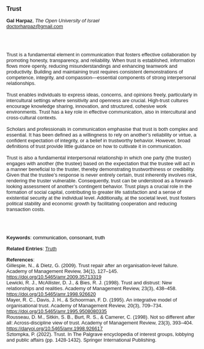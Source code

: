 <!DOCTYPE html><html lang="en"><head><title="Trust"></head>
<body><p><font face="Poppins, Calibri, sans-serif" size="3"><b>Trust</b></font></p>
<p><font face="Poppins, Calibri, sans-serif" size="2"><b>Gal Harpaz</b>, <i>The Open University of Israel</i><br><a href="mailto:doctorharpaz@gmail.com" target="blank">doctorharpaz@gmail.com</a></font></p>
<p><font face="Poppins, Calibri, sans-serif" size="2"><br><br><br>Trust is a fundamental element in communication that fosters effective collaboration by promoting honesty, transparency, and reliability. When trust is established, information flows more openly, reducing misunderstandings and enhancing teamwork and productivity. Building and maintaining trust requires consistent demonstrations of competence, integrity, and compassion—essential components of strong interpersonal relationships.<br><br>Trust enables individuals to express ideas, concerns, and opinions freely, particularly in intercultural settings where sensitivity and openness are crucial. High-trust cultures encourage knowledge sharing, innovation, and structured, cohesive work environments. Trust has a key role in effective communication, also in intercultural and cross-cultural contexts.  <br><br>Scholars and professionals in communication emphasise that trust is both complex and essential. It has been defined as a willingness to rely on another’s reliability or virtue, a confident expectation of integrity, or a belief in trustworthy behavior. However, broad definitions of trust provide little guidance on how to cultivate it in communication.  <br><br>Trust is also a fundamental interpersonal relationship in which one party (the truster) engages with another (the trustee) based on the expectation that the trustee will act in a manner beneficial to the truster, thereby demonstrating trustworthiness or credibility. Given that the trustee’s response is never entirely certain, trust inherently involves risk, rendering the truster vulnerable. Consequently, trust can be understood as a forward-looking assessment of another’s contingent behavior. Trust plays a crucial role in the formation of social capital, contributing to greater life satisfaction and a sense of existential security at the individual level. Additionally, at the societal level, trust fosters political stability and economic growth by facilitating cooperation and reducing transaction costs.<br><br><br><br></font></p>
<p><font face="Poppins, Calibri, sans-serif" size="2"><b>Keywords</b>: </span></span></font></font></span></font><font color="#000000"><span style="text-decoration: none"><font face="calibri, sans-serif"><font size="2" style="font-size: 10pt"><span style="letter-spacing: -0.1pt"><span lang="en-gb">c</span></span></font></font></span></font><font color="#000000"><span style="text-decoration: none"><font face="calibri, sans-serif"><font size="2" style="font-size: 10pt"><span style="letter-spacing: -0.1pt"><span lang="en-gb">ommunication, consonant, truth</span></span></font></font></span></font></font></p>
<p><font face="Poppins, Calibri, sans-serif" size="2"><b>Related Entries</b>: <a href="./truth.html">Truth</a></font></p>
<p><font face="Poppins, Calibri, sans-serif" size="2"><b>References</b>:<br>Gillespie, N., &amp; Dietz, G. (2009). Trust repair after an organisation-level failure. Academy of Management Review, 34(1), 127–145. <a href="https://doi.org/10.5465/amr.2009.35713319" target="_blank">https://doi.org/10.5465/amr.2009.35713319</a><br>Lewicki, R. J., McAllister, D. J., &amp; Bies, R. J. (1998). Trust and distrust: New relationships and realities. Academy of Management Review, 23(3), 438–458. <a href="https://doi.org/10.5465/amr.1998.926620" target="_blank">https://doi.org/10.5465/amr.1998.926620</a><br>Mayer, R. C., Davis, J. H., &amp; Schoorman, F. D. (1995). An integrative model of organisational trust. Academy of Management Review, 20(3), 709–734. <a href="https://doi.org/10.5465/amr.1995.9508080335" target="_blank">https://doi.org/10.5465/amr.1995.9508080335</a><br>Rousseau, D. M., Sitkin, S. B., Burt, R. S., &amp; Camerer, C. (1998). Not so different after all: Across-discipline view of trust. Academy of Management Review, 23(3), 393–404. <a href="https://daryoi.org/10.5465/amr.1998.926617" target="_blank">https://daryoi.org/10.5465/amr.1998.926617</a><br>Sztompka, P. (2022). Trust. In The Palgrave encyclopedia of interest groups, lobbying and public affairs (pp. 1428-1432). Springer International Publishing.‏</font></p>
</body>